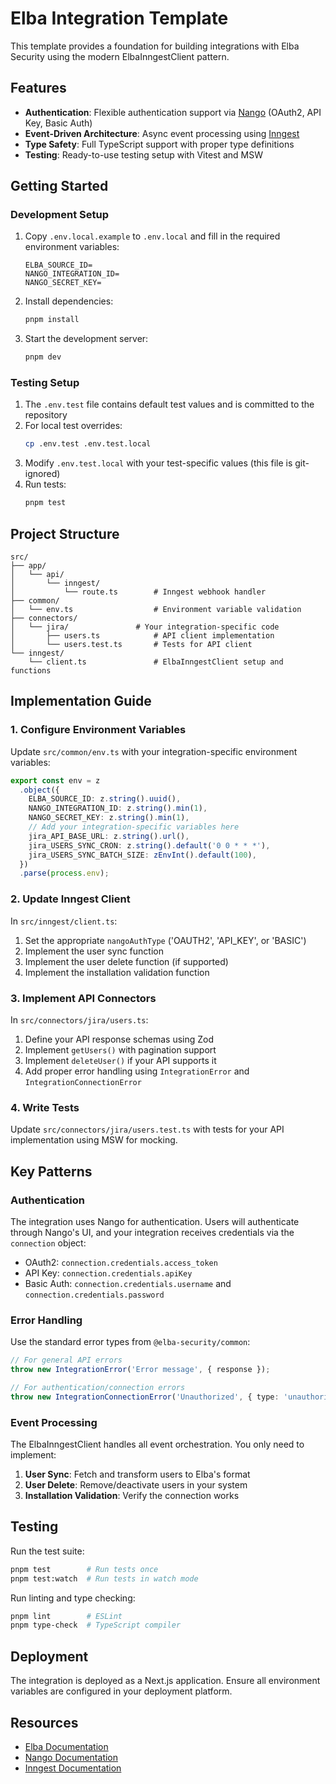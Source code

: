 # Elba Integration Template

This template provides a foundation for building integrations with Elba Security using the modern ElbaInngestClient pattern.

## Features

- **Authentication**: Flexible authentication support via [Nango](https://nango.dev/) (OAuth2, API Key, Basic Auth)
- **Event-Driven Architecture**: Async event processing using [Inngest](https://www.inngest.com/)
- **Type Safety**: Full TypeScript support with proper type definitions
- **Testing**: Ready-to-use testing setup with Vitest and MSW

## Getting Started

### Development Setup

1. Copy `.env.local.example` to `.env.local` and fill in the required environment variables:

   ```
   ELBA_SOURCE_ID=
   NANGO_INTEGRATION_ID=
   NANGO_SECRET_KEY=
   ```

2. Install dependencies:

   ```bash
   pnpm install
   ```

3. Start the development server:
   ```bash
   pnpm dev
   ```

### Testing Setup

1. The `.env.test` file contains default test values and is committed to the repository
2. For local test overrides:
   ```bash
   cp .env.test .env.test.local
   ```
3. Modify `.env.test.local` with your test-specific values (this file is git-ignored)
4. Run tests:
   ```bash
   pnpm test
   ```

## Project Structure

```
src/
├── app/
│   └── api/
│       └── inngest/
│           └── route.ts        # Inngest webhook handler
├── common/
│   └── env.ts                  # Environment variable validation
├── connectors/
│   └── jira/               # Your integration-specific code
│       ├── users.ts            # API client implementation
│       └── users.test.ts       # Tests for API client
└── inngest/
    └── client.ts               # ElbaInngestClient setup and functions
```

## Implementation Guide

### 1. Configure Environment Variables

Update `src/common/env.ts` with your integration-specific environment variables:

```typescript
export const env = z
  .object({
    ELBA_SOURCE_ID: z.string().uuid(),
    NANGO_INTEGRATION_ID: z.string().min(1),
    NANGO_SECRET_KEY: z.string().min(1),
    // Add your integration-specific variables here
    jira_API_BASE_URL: z.string().url(),
    jira_USERS_SYNC_CRON: z.string().default('0 0 * * *'),
    jira_USERS_SYNC_BATCH_SIZE: zEnvInt().default(100),
  })
  .parse(process.env);
```

### 2. Update Inngest Client

In `src/inngest/client.ts`:

1. Set the appropriate `nangoAuthType` ('OAUTH2', 'API_KEY', or 'BASIC')
2. Implement the user sync function
3. Implement the user delete function (if supported)
4. Implement the installation validation function

### 3. Implement API Connectors

In `src/connectors/jira/users.ts`:

1. Define your API response schemas using Zod
2. Implement `getUsers()` with pagination support
3. Implement `deleteUser()` if your API supports it
4. Add proper error handling using `IntegrationError` and `IntegrationConnectionError`

### 4. Write Tests

Update `src/connectors/jira/users.test.ts` with tests for your API implementation using MSW for mocking.

## Key Patterns

### Authentication

The integration uses Nango for authentication. Users will authenticate through Nango's UI, and your integration receives credentials via the `connection` object:

- OAuth2: `connection.credentials.access_token`
- API Key: `connection.credentials.apiKey`
- Basic Auth: `connection.credentials.username` and `connection.credentials.password`

### Error Handling

Use the standard error types from `@elba-security/common`:

```typescript
// For general API errors
throw new IntegrationError('Error message', { response });

// For authentication/connection errors
throw new IntegrationConnectionError('Unauthorized', { type: 'unauthorized' });
```

### Event Processing

The ElbaInngestClient handles all event orchestration. You only need to implement:

1. **User Sync**: Fetch and transform users to Elba's format
2. **User Delete**: Remove/deactivate users in your system
3. **Installation Validation**: Verify the connection works

## Testing

Run the test suite:

```bash
pnpm test        # Run tests once
pnpm test:watch  # Run tests in watch mode
```

Run linting and type checking:

```bash
pnpm lint        # ESLint
pnpm type-check  # TypeScript compiler
```

## Deployment

The integration is deployed as a Next.js application. Ensure all environment variables are configured in your deployment platform.

## Resources

- [Elba Documentation](https://docs.elba.io)
- [Nango Documentation](https://docs.nango.dev)
- [Inngest Documentation](https://www.inngest.com/docs)

